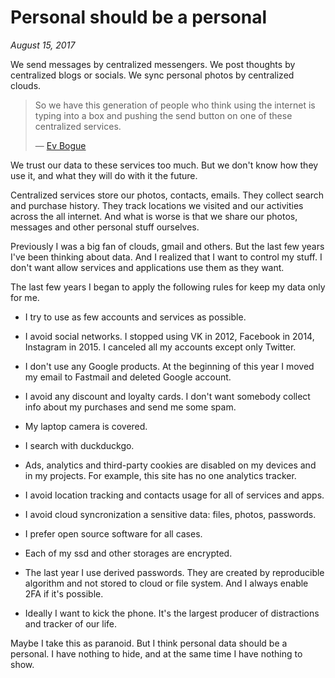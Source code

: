 # Personal should be a personal

_August 15, 2017_

We send messages by centralized messengers. We post thoughts by centralized
blogs or socials. We sync personal photos by centralized clouds.

> So we have this generation of people who think using the internet is typing
> into a box and pushing the send button on one of these centralized services.
>
> — [Ev Bogue](http://evbogue.com/distributedeverything/)

We trust our data to these services too much. But we don't know how they use
it, and what they will do with it the future.

Centralized services store our photos, contacts, emails. They collect search
and purchase history. They track locations we visited and our activities across
the all internet. And what is worse is that we share our photos, messages and
other personal stuff ourselves.

Previously I was a big fan of clouds, gmail and others. But the last few years
I've been thinking about data. And I realized that I want to control my stuff.
I don't want allow services and applications use them as they want.

The last few years I began to apply the following rules for keep my data only for me.

* I try to use as few accounts and services as possible.

* I avoid social networks. I stopped using VK in 2012, Facebook in 2014,
  Instagram in 2015. I canceled all my accounts except only Twitter.

* I don't use any Google products. At the beginning of this year I moved my
  email to Fastmail and deleted Google account.

* I avoid any discount and loyalty cards. I don't want somebody collect info
  about my purchases and send me some spam.

* My laptop camera is covered.

* I search with duckduckgo.

* Ads, analytics and third-party cookies are disabled on my devices and in my
  projects. For example, this site has no one analytics tracker.

* I avoid location tracking and contacts usage for all of services and apps.

* I avoid cloud syncronization a sensitive data: files, photos, passwords.

* I prefer open source software for all cases.

* Each of my ssd and other storages are encrypted.

* The last year I use derived passwords. They are created by reproducible algorithm
  and not stored to cloud or file system. And I always enable 2FA if it's possible.

* Ideally I want to kick the phone. It's the largest producer of distractions
  and tracker of our life.

Maybe I take this as paranoid. But I think personal data should be a personal.
I have nothing to hide, and at the same time I have nothing to show.
